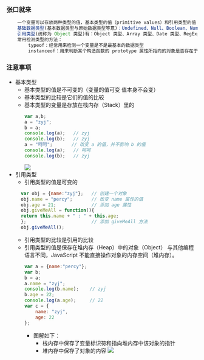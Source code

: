 ### 张口就来
```javascript
    一个变量可以存放两种类型的值，基本类型的值（primitive values）和引用类型的值（reference values）。
    基础数据类型(基本数据类型与原始数据类型等意)：Undefined、Null、Boolean、Number、String、Symbol (new in ES 6) ！
    引用类型(统称为 Object 类型)有：Object 类型、Array 类型、Date 类型、RegExp 类型、Function 类型 等。
    常用检测类型的方法：
        typeof：经常用来检测一个变量是不是最基本的数据类型
        instanceof：用来判断某个构造函数的 prototype 属性所指向的对象是否存在于另外一个要检测对象的原型链上
```

### 注意事项
- 基本类型
  - 基本类型的值是不可变的（变量的值可变 值本身不会变）
  - 基本类型的比较是它们的值的比较
  - 基本类型的变量是存放在栈内存（Stack）里的
    ```javascript
    var a,b;
    a = "zyj";
    b = a;
    console.log(a);   // zyj
    console.log(b);   // zyj
    a = "呵呵";       // 改变 a 的值，并不影响 b 的值
    console.log(a);   // 呵呵
    console.log(b);   // zyj
    ```
    ![](https://image-static.segmentfault.com/383/449/3834493100-57c3ff4a5dac7_articlex)
- 引用类型
  - 引用类型的值是可变的
  ```javascript
    var obj = {name:"zyj"};   // 创建一个对象
    obj.name = "percy";       // 改变 name 属性的值
    obj.age = 21;             // 添加 age 属性
    obj.giveMeAll = function(){
    return this.name + " : " + this.age;
    };                        // 添加 giveMeAll 方法
    obj.giveMeAll();
  ```
  - 引用类型的比较是引用的比较
  - 引用类型的值是保存在堆内存（Heap）中的对象（Object）
    与其他编程语言不同，JavaScript 不能直接操作对象的内存空间（堆内存）。
    ```javascript
    var a = {name:"percy"};
    var b;
    b = a;
    a.name = "zyj";
    console.log(b.name);    // zyj
    b.age = 22;
    console.log(a.age);     // 22
    var c = {
        name: "zyj",
        age: 22
    };
    ```
    - 图解如下：
      - 栈内存中保存了变量标识符和指向堆内存中该对象的指针
      - 堆内存中保存了对象的内容
    ![](https://image-static.segmentfault.com/330/969/3309698956-57c41a89cddc7_articlex)